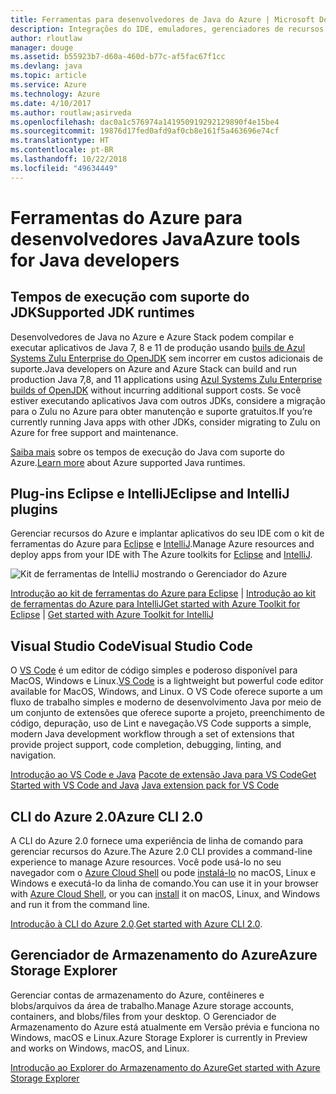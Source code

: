 ```yaml
---
title: Ferramentas para desenvolvedores de Java do Azure | Microsoft Docs
description: Integrações do IDE, emuladores, gerenciadores de recursos e interfaces de linha de comando para desenvolvedores de Java trabalhando no Azure.
author: rloutlaw
manager: douge
ms.assetid: b55923b7-d60a-460d-b77c-af5fac67f1cc
ms.devlang: java
ms.topic: article
ms.service: Azure
ms.technology: Azure
ms.date: 4/10/2017
ms.author: routlaw;asirveda
ms.openlocfilehash: dac0a1c576974a141950919292129890f4e15be4
ms.sourcegitcommit: 19876d17fed0afd9af0cb8e161f5a463696e74cf
ms.translationtype: HT
ms.contentlocale: pt-BR
ms.lasthandoff: 10/22/2018
ms.locfileid: "49634449"
---
```

# <a name="azure-tools-for-java-developers"></a><span data-ttu-id="ee117-103">Ferramentas do Azure para desenvolvedores Java</span><span class="sxs-lookup"><span data-stu-id="ee117-103">Azure tools for Java developers</span></span>

## <a name="supported-jdk-runtimes"></a><span data-ttu-id="ee117-104">Tempos de execução com suporte do JDK</span><span class="sxs-lookup"><span data-stu-id="ee117-104">Supported JDK runtimes</span></span>

<span data-ttu-id="ee117-105">Desenvolvedores de Java no Azure e Azure Stack podem compilar e executar aplicativos de Java 7, 8 e 11 de produção usando [buils de Azul Systems Zulu Enterprise do OpenJDK](https://www.azul.com/downloads/azure-only/zulu/) sem incorrer em custos adicionais de suporte.</span><span class="sxs-lookup"><span data-stu-id="ee117-105">Java developers on Azure and Azure Stack can build and run production Java 7,8, and 11 applications using [Azul Systems Zulu Enterprise builds of OpenJDK](https://www.azul.com/downloads/azure-only/zulu/) without incurring additional support costs.</span></span> <span data-ttu-id="ee117-106">Se você estiver executando aplicativos Java com outros JDKs, considere a migração para o Zulu no Azure para obter manutenção e suporte gratuitos.</span><span class="sxs-lookup"><span data-stu-id="ee117-106">If you’re currently running Java apps with other JDKs, consider migrating to Zulu on Azure for free support and maintenance.</span></span> 

<span data-ttu-id="ee117-107">[Saiba mais](java-supported-jdk-runtime.md) sobre os tempos de execução do Java com suporte do Azure.</span><span class="sxs-lookup"><span data-stu-id="ee117-107">[Learn more](java-supported-jdk-runtime.md) about Azure supported Java runtimes.</span></span>

## <a name="eclipse-and-intellij-plugins"></a><span data-ttu-id="ee117-108">Plug-ins Eclipse e IntelliJ</span><span class="sxs-lookup"><span data-stu-id="ee117-108">Eclipse and IntelliJ plugins</span></span>

<span data-ttu-id="ee117-109">Gerenciar recursos do Azure e implantar aplicativos do seu IDE com o kit de ferramentas do Azure para [Eclipse](eclipse/azure-toolkit-for-eclipse.md) e [IntelliJ](intellij/azure-toolkit-for-intellij.md).</span><span class="sxs-lookup"><span data-stu-id="ee117-109">Manage Azure resources and deploy apps from your IDE with The Azure toolkits for [Eclipse](eclipse/azure-toolkit-for-eclipse.md) and [IntelliJ](intellij/azure-toolkit-for-intellij.md).</span></span>   

![Kit de ferramentas de IntelliJ mostrando o Gerenciador do Azure](media/intelliJ-azure-explorer.png)

<span data-ttu-id="ee117-111">[Introdução ao kit de ferramentas do Azure para Eclipse](https://docs.microsoft.com/azure/app-service-web/app-service-web-eclipse-create-hello-world-web-app) | [Introdução ao kit de ferramentas do Azure para IntelliJ](https://docs.microsoft.com/azure/app-service-web/app-service-web-intellij-create-hello-world-web-app)</span><span class="sxs-lookup"><span data-stu-id="ee117-111">[Get started with Azure Toolkit for Eclipse](https://docs.microsoft.com/azure/app-service-web/app-service-web-eclipse-create-hello-world-web-app) | [Get started with Azure Toolkit for IntelliJ](https://docs.microsoft.com/azure/app-service-web/app-service-web-intellij-create-hello-world-web-app)</span></span> 

## <a name="visual-studio-code"></a><span data-ttu-id="ee117-112">Visual Studio Code</span><span class="sxs-lookup"><span data-stu-id="ee117-112">Visual Studio Code</span></span>

<span data-ttu-id="ee117-113">O [VS Code](https://code.visualstudio.com/) é um editor de código simples e poderoso disponível para MacOS, Windows e Linux.</span><span class="sxs-lookup"><span data-stu-id="ee117-113">[VS Code](https://code.visualstudio.com/) is a lightweight but powerful code editor available for MacOS, Windows, and Linux.</span></span> <span data-ttu-id="ee117-114">O VS Code oferece suporte a um fluxo de trabalho simples e moderno de desenvolvimento Java por meio de um conjunto de extensões que oferece suporte a projeto, preenchimento de código, depuração, uso de Lint e navegação.</span><span class="sxs-lookup"><span data-stu-id="ee117-114">VS Code supports a simple, modern Java development workflow through a set of extensions that provide project support, code completion, debugging, linting, and navigation.</span></span>

<span data-ttu-id="ee117-115">[Introdução ao VS Code e Java](https://code.visualstudio.com/docs/java)
[Pacote de extensão Java para VS Code](https://code.visualstudio.com/docs/java/extensions)</span><span class="sxs-lookup"><span data-stu-id="ee117-115">[Get Started with VS Code and Java](https://code.visualstudio.com/docs/java)
[Java extension pack for VS Code](https://code.visualstudio.com/docs/java/extensions)</span></span>  

## <a name="azure-cli-20"></a><span data-ttu-id="ee117-116">CLI do Azure 2.0</span><span class="sxs-lookup"><span data-stu-id="ee117-116">Azure CLI 2.0</span></span>

<span data-ttu-id="ee117-117">A CLI do Azure 2.0 fornece uma experiência de linha de comando para gerenciar recursos do Azure.</span><span class="sxs-lookup"><span data-stu-id="ee117-117">The Azure 2.0 CLI provides a command-line experience to manage Azure resources.</span></span> <span data-ttu-id="ee117-118">Você pode usá-lo no seu navegador com o [Azure Cloud Shell](https://docs.microsoft.com/azure/cloud-shell/overview) ou pode [instalá-lo](https://docs.microsoft.com/cli/azure/install-azure-cli) no macOS, Linux e Windows e executá-lo da linha de comando.</span><span class="sxs-lookup"><span data-stu-id="ee117-118">You can use it in your browser with [Azure Cloud Shell](https://docs.microsoft.com/azure/cloud-shell/overview), or you can [install](https://docs.microsoft.com/cli/azure/install-azure-cli) it on macOS, Linux, and Windows and run it from the command line.</span></span>

<span data-ttu-id="ee117-119">[Introdução à CLI do Azure 2.0](https://docs.microsoft.com/cli/azure/get-started-with-azure-cli).</span><span class="sxs-lookup"><span data-stu-id="ee117-119">[Get started with Azure CLI 2.0](https://docs.microsoft.com/cli/azure/get-started-with-azure-cli).</span></span>

## <a name="azure-storage-explorer"></a><span data-ttu-id="ee117-120">Gerenciador de Armazenamento do Azure</span><span class="sxs-lookup"><span data-stu-id="ee117-120">Azure Storage Explorer</span></span> 

<span data-ttu-id="ee117-121">Gerenciar contas de armazenamento do Azure, contêineres e blobs/arquivos da área de trabalho.</span><span class="sxs-lookup"><span data-stu-id="ee117-121">Manage Azure storage accounts, containers, and blobs/files from your desktop.</span></span> <span data-ttu-id="ee117-122">O Gerenciador de Armazenamento do Azure está atualmente em Versão prévia e funciona no Windows, macOS e Linux.</span><span class="sxs-lookup"><span data-stu-id="ee117-122">Azure Storage Explorer is currently in Preview and works on Windows, macOS, and Linux.</span></span>

[<span data-ttu-id="ee117-123">Introdução ao Explorer do Armazenamento do Azure</span><span class="sxs-lookup"><span data-stu-id="ee117-123">Get started with Azure Storage Explorer</span></span>](https://docs.microsoft.com/azure/vs-azure-tools-storage-manage-with-storage-explorer)
